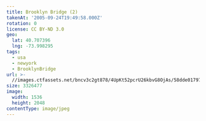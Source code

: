 ```yaml
---
title: Brooklyn Bridge (2)
takenAt: '2005-09-24T19:49:58.000Z'
rotation: 0
license: CC BY-ND 3.0
geo:
  lat: 40.707396
  lng: -73.998295
tags:
  - usa
  - newyork
  - BrooklynBridge
url: >-
  //images.ctfassets.net/bncv3c2gt878/4UpKt52pcrU26kbvG8OjAs/58dde017970092192c1e7477a3a5888e/brooklyn-bridge-2_4324821851_o
size: 3326477
image:
  width: 1536
  height: 2048
contentType: image/jpeg
---
```


